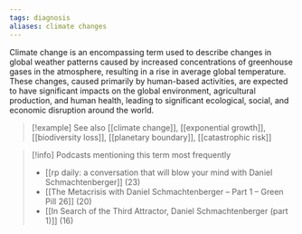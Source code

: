 ```yaml
---
tags: diagnosis
aliases: climate changes
---
```


Climate change is an encompassing term used to describe changes in global weather patterns caused by increased concentrations of greenhouse gases in the atmosphere, resulting in a rise in average global temperature. These changes, caused primarily by human-based activities, are expected to have significant impacts on the global environment, agricultural production, and human health, leading to significant ecological, social, and economic disruption around the world.

> [!example] See also
> [[climate change]], [[exponential growth]], [[biodiversity loss]], [[planetary boundary]], [[catastrophic risk]]

> [!info] Podcasts mentioning this term most frequently
> * [[rp daily: a conversation that will blow your mind with Daniel Schmachtenberger]] (23)
> * [[The Metacrisis with Daniel Schmachtenberger – Part 1 – Green Pill 26]] (20)
> * [[In Search of the Third Attractor, Daniel Schmachtenberger (part 1)]] (16)